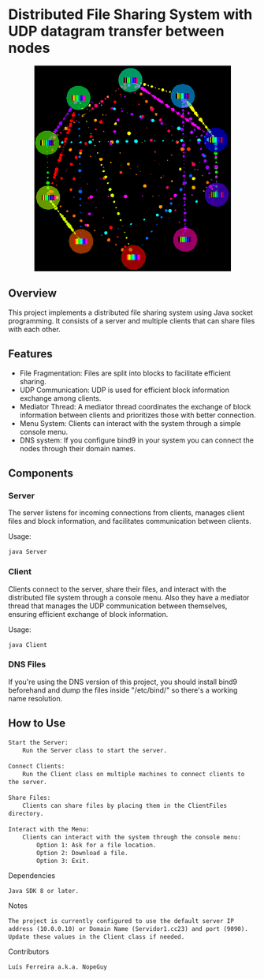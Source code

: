 # Distributed File Sharing System with UDP datagram transfer between nodes

<p align="center">
  <img src="https://github.com/NopeGuy/CC-2324/blob/main/torrent-animation.gif?raw=true" />
</p>

## Overview

This project implements a distributed file sharing system using Java socket programming. It consists of a server and multiple clients that can share files with each other.

## Features

- File Fragmentation: Files are split into blocks to facilitate efficient sharing.
- UDP Communication: UDP is used for efficient block information exchange among clients.
- Mediator Thread: A mediator thread coordinates the exchange of block information between clients and prioritizes those with better connection.
- Menu System: Clients can interact with the system through a simple console menu.
- DNS system: If you configure bind9 in your system you can connect the nodes through their domain names.

## Components
### Server

The server listens for incoming connections from clients, manages client files and block information, and facilitates communication between clients. 

Usage:

```
java Server
```


### Client

Clients connect to the server, share their files, and interact with the distributed file system through a console menu. Also they have a mediator thread that manages the UDP communication between themselves, ensuring efficient exchange of block information.

Usage:

```
java Client
```

### DNS Files

If you're using the DNS version of this project, you should install bind9 beforehand and dump the files inside "/etc/bind/" so there's a working name resolution.

## How to Use

    Start the Server:
        Run the Server class to start the server.

    Connect Clients:
        Run the Client class on multiple machines to connect clients to the server.

    Share Files:
        Clients can share files by placing them in the ClientFiles directory.

    Interact with the Menu:
        Clients can interact with the system through the console menu:
            Option 1: Ask for a file location.
            Option 2: Download a file.
            Option 3: Exit.

Dependencies

    Java SDK 8 or later.

Notes

    The project is currently configured to use the default server IP address (10.0.0.10) or Domain Name (Servidor1.cc23) and port (9090). Update these values in the Client class if needed.

Contributors

    Luís Ferreira a.k.a. NopeGuy
